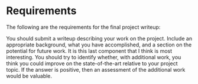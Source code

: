 # Requirements

The following are the requirements for the final project writeup:

You should submit a writeup describing your work on the project.
Include an appropriate background, what you have
accomplished, and a section on the potential for future work.
It is this last component that I think is most interesting.
You should try to identify whether, with additional work, you think you
could improve on the state-of-the-art relative to your project topic.
If the answer is positive, then an assessment of the additional work would
be valuable.

